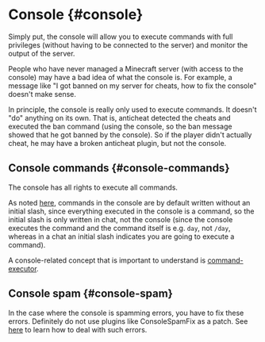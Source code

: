 # Console {#console}
Simply put, the console will allow you to execute commands with full privileges (without having to be connected to the server) and monitor the output of the server.

People who have never managed a Minecraft server (with access to the console) may have a bad idea of what the console is. For example, a message like "I got banned on my server for cheats, how to fix the console" doesn't make sense.

In principle, the console is really only used to execute commands. It doesn't "do" anything on its own. That is, anticheat detected the cheats and executed the ban command (using the console, so the ban message showed that he got banned by the console). So if the player didn't actually cheat, he may have a broken anticheat plugin, but not the console.

## Console commands {#console-commands}
The console has all rights to execute all commands.

As noted [here](commands.md#commands-console), commands in the console are by default written without an initial slash, since everything executed in the console is a command, so the initial slash is only written in chat, not the console (since the console executes the command and the command itself is e.g. `day`, not `/day`, whereas in a chat an initial slash indicates you are going to execute a command).

A console-related concept that is important to understand is [command-executor](commands.md#command-executor).

## Console spam {#console-spam}
In the case where the console is spamming errors, you have to fix these errors. Definitely do not use plugins like ConsoleSpamFix as a patch. See [here](../problem-solving/how-to-deal-with-issues.md) to learn how to deal with such errors.